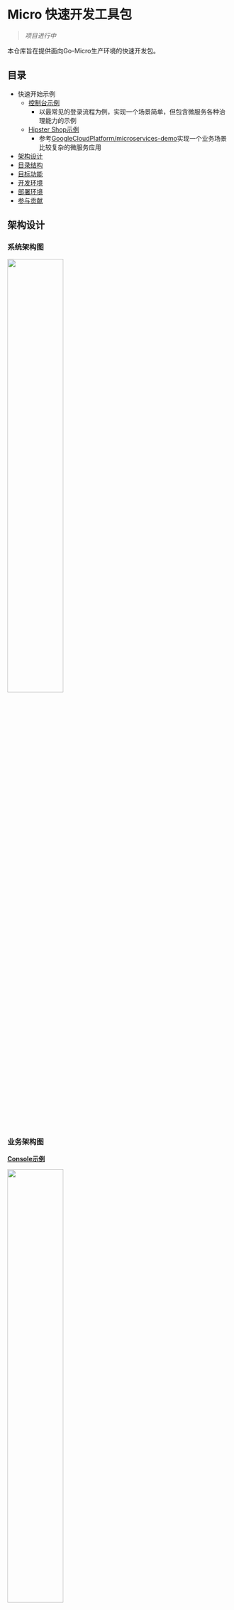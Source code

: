 # Micro 快速开发工具包

> *项目进行中*

本仓库旨在提供面向Go-Micro生产环境的快速开发包。

## 目录

- 快速开始示例
    - [控制台示例](/console#目录)
        - 以最常见的登录流程为例，实现一个场景简单，但包含微服务各种治理能力的示例
    - [Hipster Shop示例](/hipstershop)
        - 参考[GoogleCloudPlatform/microservices-demo](https://github.com/GoogleCloudPlatform/microservices-demo/)实现一个业务场景比较复杂的微服务应用
- [架构设计](#架构设计)
- [目录结构](#目录结构)
- [目标功能](#目标功能)
- [开发环境](#开发环境)
- [部署环境](#部署环境)
- [参与贡献](#参与贡献)

## 架构设计

### 系统架构图
<img src="/doc/img/architecture.png" width="50%">

### 业务架构图

**[Console示例](/console)**

<img src="/doc/img/console-design.png" width="50%">

- [Hipster Shop示例](/hipstershop)
    - 参考[GoogleCloudPlatform/microservices-demo](https://github.com/GoogleCloudPlatform/microservices-demo/)

**领域模型&整洁架构参考**
- [Clean Architecture in go](https://medium.com/@hatajoe/clean-architecture-in-go-4030f11ec1b1)
- [基于 DDD 的微服务设计和开发实战](https://www.infoq.cn/article/s_LFUlU6ZQODd030RbH9)
- [当中台遇上 DDD，我们该如何设计微服务？](https://www.infoq.cn/article/7QgXyp4Jh3-5Pk6LydWw)

## 目录结构

```bash
├── console             控制台示例
│   ├── account         go.micro.srv.account，Account服务
│   │   ├── domain              领域
│   │   │   ├── model           模型
│   │   │   ├── repository      存储接口
│   │   │   │   └── persistence ①存储接口实现   
│   │   │   └── service         领域服务
│   │   ├── interface           接口
│   │   │   ├── handler         micro handler接口
│   │   │   └── persistence     ②存储接口实现
│   │   ├── registry            依赖注入，根据使用习惯，一般Go中不怎么喜欢这种方式
│   │   └── usecase             应用用例
│   │       ├── event           消息事件
│   │       └── service         应用服务
│   ├── api             go.micro.api.console，API服务
│   ├── pb              服务协议统一.proto
│   └── web             go.micro.api.console，Web服务，集成gin、echo、iris等web框架
├── deploy              部署
│   ├── docker
│   └── k8s
├── doc                 文档资源
├── gateway             网关，自定义micro
└── pkg                 公共资源包
```

## 目标功能

- 自定义[micro网关](gateway)
	- [x] `JWT`认证
	- [x] `Casbin`鉴权
	- [x] Tracing
	- [ ] RequestID
	- [x] Metrics
	- [ ] Access Log
	- ...
- API服务
    - 网关使用默认处理器(`handler=meta`)，聚合服务通过`Endpoint`定义路由规则，实现统一网关管理`rpc`和`http`类型的聚合服务
        - *注:`go-micro/web`服务注册不支持`Endpoint`定义，需要自定义`web.Service`([实现参考](https://github.com/hb-go/micro-plugins/tree/master/web))，[issue#1097](https://github.com/micro/go-micro/issues/1097)*
	- [x] api
    - [x] rpc
    - proxy/http/web
        - [x] [静态资源](/console/web/statik)
            - *前后端分离场景将静态资源独立更好，但不排除使用Web模板框架的应用加入微服务体系，尤其在已有单体逐步拆分的演进过程中*
        - [x] [echo](/console/web/echo)
        - [x] [gin](/console/web/gin)
        - [x] [iris](/console/web/iris)
        - [x] [beego](/console/web/beego)
    - API文档
        - [x] swagger
            - *使用[grpc-ecosystem/grpc-gateway](https://github.com/grpc-ecosystem/grpc-gateway)的`protoc-gen-swagger`生成swagger文档，适用于API`handler=rpc`的模式*
            - [示例](/console#Swagger文档生成)
- 配置中心
    - [ ] XConf
- 前后端分离`console`
	- [x] [PanJiaChen/vue-element-admin](https://github.com/PanJiaChen/vue-element-admin)
	    - [示例](/console/web/vue)
	- [ ] [tookit/vue-material-admin](https://github.com/tookit/vue-material-admin) 
	- [ ] [view-design/iview-admin](https://github.com/view-design/iview-admin)
- 参数验证
	- [x] [protoc-gen-validate](https://github.com/envoyproxy/protoc-gen-validate)，适用于API`handler=rpc`的模式
	    - 规则配置[account.proto](/console/pb/api/account.proto#L21)
	    - 参数验证[account.go](/console/api/handler/account.go#L26)
- 领域驱动
	- [x] 整洁架构
	    - 示例[console/account](/console/account)
- ORM
	- [x] gorm
	    - [示例](/console/account/domain/repository/persistence/gorm)
	- [x] xorm
	    - [示例](/console/account/domain/repository/persistence/xorm)
- 发布
	- [x] 灰度
	- [x] 蓝绿
	- *注:由于micro默认的api和web网关均不支持服务筛选，需要自己改造，方案参考[微服务协作开发、灰度发布之流量染色](https://micro.mu/blog/cn/2019/12/09/go-micro-service-chain.html)*
- 部署
	- K8S
		- [x] [helm](/deploy/k8s/helm)
	- [x] Docker
	    - 示例[console](/console/docker-compose.yml)
- 安全
- CICD
	- [Drone](https://drone.io/) [README](/deploy/docker/drone)
	    - [x] Go编译
	    - [x] Docker镜像
	    - [x] Kubernetes发布
	- [ ] Jenkins
- 基础服务
	- [ ] 日志收集
		- `stdout`标准输出
		- `log.file`日志文件
		- [log-pilot](https://github.com/AliyunContainerService/log-pilot) 
	- [ ] 监控告警
		- Prometheus
		- Grafana
	- [ ] Tracing
		- Jaeger
- ...

## 开发环境

*TODO*
- 本地
    - [x] [Docker Compose](/console#docker-compose启动)
- 在线
    - [ ] CICD
    - [ ] Kubernetes
    - 本地服务接入
        - [ ] Network代理 + 流量染色

## 部署环境

[Kubernetes环境](/deploy/k8s)

## 可选服务

<details>
  <summary> Jaeger </summary>

> 浏览器访问:http://localhost:16686/
```bash
$ docker run -d --name=jaeger -e COLLECTOR_ZIPKIN_HTTP_PORT=9411 -p5775:5775/udp -p6831:6831/udp -p6832:6832/udp   -p5778:5778 -p16686:16686 -p14268:14268 -p9411:9411 jaegertracing/all-in-one:latest
```

</details>

<details>
  <summary> Prometheus </summary>

> 浏览器访问:http://localhost:9090/

> `prometheus.yml`参考`gateway`插件`[metrics/prometheus.yml](/gateway/plugin/metrics/prometheus.yml)
```bash
$ docker run -d --name prometheus -p 9090:9090 -v ~/tmp/prometheus.yml:/etc/prometheus/prometheus.yml prom/prometheus
```

</details>

<details>
  <summary> Grafana </summary>

> 浏览器访问:http://localhost:3000/

> `Grafana`仪表盘`import`[metrics/grafan.json](/gateway/plugin/metrics/grafan.json)
```bash
$ docker run --name grafana -d -p 3000:3000 grafana/grafana
```

</details>

## 参与贡献

### 代码格式
- IDE IDEA/Goland，`Go->imports` 设置
    - Sorting type `gofmt`
    - [x] `Group stdlib imports`
        - [x] `Move all stdlib imports in a single group`
    - [x] `Move all imports in a single declaration`

